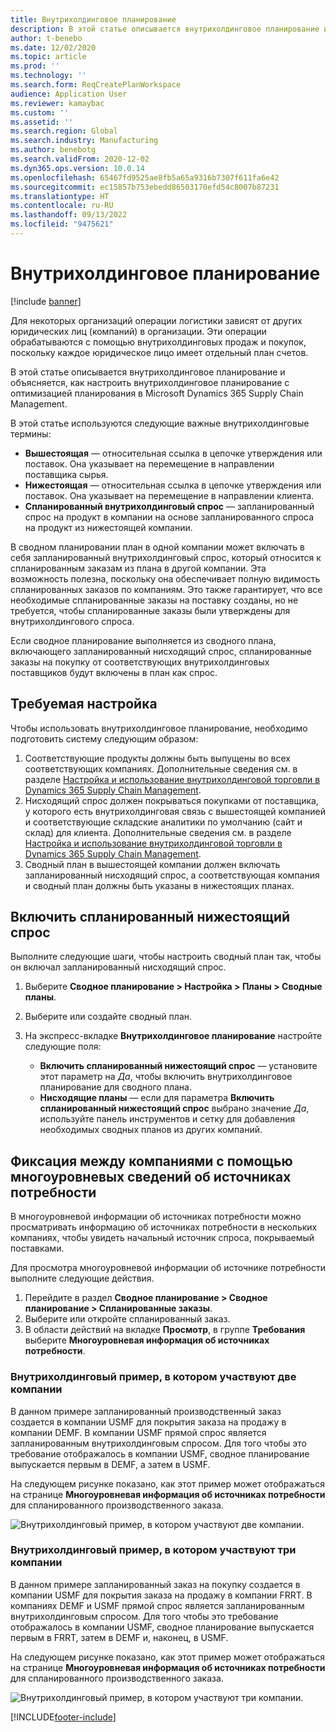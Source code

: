 ```yaml
---
title: Внутрихолдинговое планирование
description: В этой статье описывается внутрихолдинговое планирование и объясняется, как настроить внутрихолдинговое планирование с оптимизацией планирования в Microsoft Dynamics 365 Supply Chain Management.
author: t-benebo
ms.date: 12/02/2020
ms.topic: article
ms.prod: ''
ms.technology: ''
ms.search.form: ReqCreatePlanWorkspace
audience: Application User
ms.reviewer: kamaybac
ms.custom: ''
ms.assetid: ''
ms.search.region: Global
ms.search.industry: Manufacturing
ms.author: benebotg
ms.search.validFrom: 2020-12-02
ms.dyn365.ops.version: 10.0.14
ms.openlocfilehash: 65467fd9525ae8fb5a65a9316b7307f611fa6e42
ms.sourcegitcommit: ec15857b753ebedd86503170efd54c8007b87231
ms.translationtype: HT
ms.contentlocale: ru-RU
ms.lasthandoff: 09/13/2022
ms.locfileid: "9475621"
---
```

# <a name="intercompany-planning"></a>Внутрихолдинговое планирование

[!include [banner](../../includes/banner.md)]

Для некоторых организаций операции логистики зависят от других юридических лиц (компаний) в организации. Эти операции обрабатываются с помощью внутрихолдинговых продаж и покупок, поскольку каждое юридическое лицо имеет отдельный план счетов.

В этой статье описывается внутрихолдинговое планирование и объясняется, как настроить внутрихолдинговое планирование с оптимизацией планирования в Microsoft Dynamics 365 Supply Chain Management.

В этой статье используются следующие важные внутрихолдинговые термины:

- **Вышестоящая** — относительная ссылка в цепочке утверждения или поставок. Она указывает на перемещение в направлении поставщика сырья.
- **Нижестоящая** — относительная ссылка в цепочке утверждения или поставок. Она указывает на перемещение в направлении клиента.
- **Спланированный внутрихолдинговый спрос** — запланированный спрос на продукт в компании на основе запланированного спроса на продукт из нижестоящей компании.

В сводном планировании план в одной компании может включать в себя запланированный внутрихолдинговый спрос, который относится к спланированным заказам из плана в другой компании. Эта возможность полезна, поскольку она обеспечивает полную видимость спланированных заказов по компаниям. Это также гарантирует, что все необходимые спланированные заказы на поставку созданы, но не требуется, чтобы спланированные заказы были утверждены для внутрихолдингового спроса.

Если сводное планирование выполняется из сводного плана, включающего запланированный нисходящий спрос, спланированные заказы на покупку от соответствующих внутрихолдинговых поставщиков будут включены в план как спрос.

## <a name="required-setup"></a>Требуемая настройка

Чтобы использовать внутрихолдинговое планирование, необходимо подготовить систему следующим образом:

1. Соответствующие продукты должны быть выпущены во всех соответствующих компаниях. Дополнительные сведения см. в разделе [Настройка и использование внутрихолдинговой торговли в Dynamics 365 Supply Chain Management](/learn/modules/configure-use-intercompany-trade-dyn365-supply-chain-mgmt/).
1. Нисходящий спрос должен покрываться покупками от поставщика, у которого есть внутрихолдинговая связь с вышестоящей компанией и соответствующие складские аналитики по умолчанию (сайт и склад) для клиента. Дополнительные сведения см. в разделе [Настройка и использование внутрихолдинговой торговли в Dynamics 365 Supply Chain Management](/learn/modules/configure-use-intercompany-trade-dyn365-supply-chain-mgmt/).
1. Сводный план в вышестоящей компании должен включать запланированный нисходящий спрос, а соответствующая компания и сводный план должны быть указаны в нижестоящих планах.

## <a name="include-planned-downstream-demand"></a>Включить спланированный нижестоящий спрос

Выполните следующие шаги, чтобы настроить сводный план так, чтобы он включал запланированный нисходящий спрос.

1. Выберите **Сводное планирование \> Настройка \> Планы \> Сводные планы**.
1. Выберите или создайте сводный план.
1. На экспресс-вкладке **Внутрихолдинговое планирование** настройте следующие поля:

    - **Включить спланированный нижестоящий спрос** — установите этот параметр на *Да*, чтобы включить внутрихолдинговое планирование для сводного плана.
    - **Нисходящие планы** — если для параметра **Включить спланированный нижестоящий спрос** выбрано значение *Да*, используйте панель инструментов и сетку для добавления необходимых сводных планов из других компаний.

## <a name="peg-across-companies-by-using-multilevel-pegging"></a>Фиксация между компаниями с помощью многоуровневых сведений об источниках потребности

В многоуровневой информации об источниках потребности можно просматривать информацию об источниках потребности в нескольких компаниях, чтобы увидеть начальный источник спроса, покрываемый поставками.

Для просмотра многоуровневой информации об источнике потребности выполните следующие действия.

1. Перейдите в раздел **Сводное планирование \> Сводное планирование \> Спланированные заказы**.
1. Выберите или откройте спланированный заказ.
1. В области действий на вкладке **Просмотр**, в группе **Требования** выберите **Многоуровневая информация об источниках потребности**.

### <a name="intercompany-example-that-involves-two-companies"></a>Внутрихолдинговый пример, в котором участвуют две компании

В данном примере запланированный производственный заказ создается в компании USMF для покрытия заказа на продажу в компании DEMF. В компании USMF прямой спрос является запланированным внутрихолдинговым спросом. Для того чтобы это требование отображалось в компании USMF, сводное планирование выпускается первым в DEMF, а затем в USMF.

На следующем рисунке показано, как этот пример может отображаться на странице **Многоуровневая информация об источниках потребности** для спланированного производственного заказа.

![Внутрихолдинговый пример, в котором участвуют две компании.](media/IntercompanyPlanning1.png)

### <a name="intercompany-example-that-involves-three-companies"></a>Внутрихолдинговый пример, в котором участвуют три компании

В данном примере запланированный заказ на покупку создается в компании USMF для покрытия заказа на продажу в компании FRRT. В компаниях DEMF и USMF прямой спрос является запланированным внутрихолдинговым спросом. Для того чтобы это требование отображалось в компании USMF, сводное планирование выпускается первым в FRRT, затем в DEMF и, наконец, в USMF.

На следующем рисунке показано, как этот пример может отображаться на странице **Многоуровневая информация об источниках потребности** для спланированного производственного заказа.

![Внутрихолдинговый пример, в котором участвуют три компании.](media/IntercompanyPlanning2.png)

[!INCLUDE[footer-include](../../../includes/footer-banner.md)]
